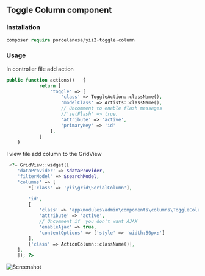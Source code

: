 ## Toggle Column component

### Installation


```php
composer require porcelanosa/yii2-toggle-column
```

### Usage
In controller file add action
```php
public function actions()	{
			return [
				'toggle' => [
					'class' => ToggleAction::className(),
					'modelClass' => Artists::className(),
					// Uncomment to enable flash messages
					//'setFlash' => true,
					'attribute' => 'active',
					'primaryKey' => 'id'
				],
			]
	}
```

I view file add column to the GridView

```php
 <?= GridView::widget([
    'dataProvider' => $dataProvider,
    'filterModel' => $searchModel,
    'columns' => [
        *['class' => 'yii\grid\SerialColumn'],

        'id',
        [
            'class' => 'app\modules\admin\components\columns\ToggleColumn',
            'attribute' => 'active',
            // Uncomment if  you don't want AJAX
            'enableAjax' => true,
            'contentOptions' => ['style' => 'width:50px;']
        ],
        ['class' => ActionColumn::className()],
    ],
    ]); ?>
```

![Screenshot](https://s32.postimg.org/nbcmfc4g3/image.jpg)

